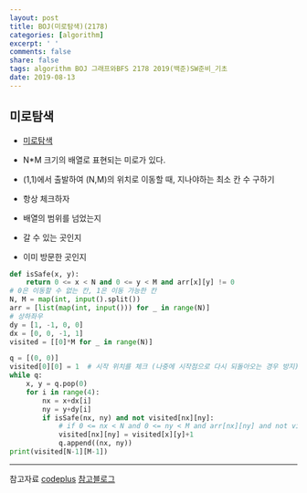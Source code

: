 ```yaml
---
layout: post
title: BOJ(미로탐색)(2178)
categories: [algorithm]
excerpt: ' '
comments: false
share: false
tags: algorithm BOJ 그래프와BFS 2178 2019(백준)SW준비_기초
date: 2019-08-13
---
```


## 미로탐색

- [미로탐색](https://www.acmicpc.net/problem/2178)

- N\*M 크기의 배열로 표현되는 미로가 있다.
- (1,1)에서 출발하여 (N,M)의 위치로 이동할 때, 지나야하는 최소 칸 수 구하기

- 항상 체크하자
- 배열의 범위를 넘었는지
- 갈 수 있는 곳인지
- 이미 방문한 곳인지

```python
def isSafe(x, y):
    return 0 <= x < N and 0 <= y < M and arr[x][y] != 0
# 0은 이동할 수 없는 칸, 1은 이동 가능한 칸
N, M = map(int, input().split())
arr = [list(map(int, input())) for _ in range(N)]
# 상하좌우
dy = [1, -1, 0, 0]
dx = [0, 0, -1, 1]
visited = [[0]*M for _ in range(N)]

q = [(0, 0)]
visited[0][0] = 1  # 시작 위치를 체크 (나중에 시작점으로 다시 되돌아오는 경우 방지)
while q:
    x, y = q.pop(0)
    for i in range(4):
        nx = x+dx[i]
        ny = y+dy[i]
        if isSafe(nx, ny) and not visited[nx][ny]:
            # if 0 <= nx < N and 0 <= ny < M and arr[nx][ny] and not visited[nx][ny]:
            visited[nx][ny] = visited[x][y]+1
            q.append((nx, ny))
print(visited[N-1][M-1])

```

---

참고자료
[codeplus](https://code.plus/course/32)
[참고블로그](https://blog.naver.com/wpghks7/221602789884)
